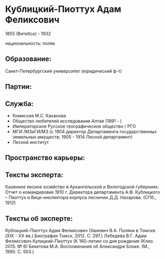 # Кублицкий-Пиоттух Адам Феликсович
1855 (Витебск)  - 1932

национальность: поляк

## Образование:
Санкт-Петербургский университет (юридический ф-т) 
## Партии:
## Служба:
* Комиссия М.С. Каханова
* Общество любителей исследования Алтая (1891 - ) 
* Императорское Русское географическое общество / РГО
* МГИ /МЗиГИ/МЗ (с 1904 директор Департамента государственных земельных имуществ; 1905 - 1914 Лесной департамент) 
* Лесной институт
## Пространство карьеры:
## Тексты эксперта:
Казенное лесное хозяйство в Архангельской и Вологодской  губерниях. Отчет о командировке 1910 г. Директора департамента А.Ф. Кублицкого – Пиоттух и Вице-инспектора  корпуса лесничих Д.Д. Назарова. (СПб., 1912) 
## Тексты об эксперте:
Кублицкий-Пиоттух Адам Феликсович (Ханевич В.А. Поляки в Томске (XIX - XX вв.).Биографии Томск, 2012. С. 297.) 
Лебедева В.Г. Адам Феликсович Кулицкий-Пиоттух (К 160-летию со дня рождения (Клио. 2015. № 6) 
Бекетова М.А. Воспоминания об Александре Блоке. (М., 1990. С. 503.) 

